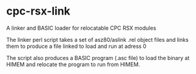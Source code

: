 # cpc-rsx-link
A linker and BASIC loader for relocatable CPC RSX modules

The linker perl script takes a set of asz80/aslink .rel object files and links them to produce a file linked to load and run at adress 0

The script also produces a BASIC program (.asc file) to load the binary at HIMEM and relocate the program to run from HIMEM.

